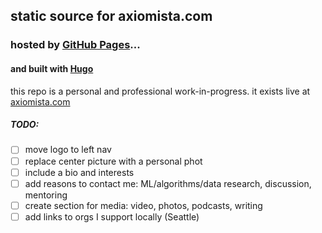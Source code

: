 ## static source for axiomista.com
### hosted by [GitHub Pages](https://pages.github.com/)...
#### and built with [Hugo](https://gohugo.io/)
this repo is a personal and professional work-in-progress.
it exists live at [axiomista.com](https://www.axiomista.com/)

##### TODO:
- [ ] move logo to left nav
- [ ] replace center picture with a personal phot
- [ ] include a bio and interests
- [ ] add reasons to contact me: ML/algorithms/data research, discussion, mentoring
- [ ] create section for media: video, photos, podcasts, writing
- [ ] add links to orgs I support locally (Seattle)
